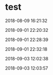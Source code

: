 # test

2018-08-09 16:21:32

2018-09-01 22:20:32

2018-09-01 22:28:39

2018-09-01 22:32:18

2018-09-03 12:02:38

2018-09-03 12:03:57

